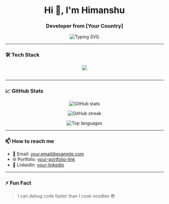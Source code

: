 <h1 align="center">Hi 👋, I'm Himanshu</h1>
<h3 align="center">Developer from [Your Country]</h3>

<p align="center">
  <img src="https://readme-typing-svg.herokuapp.com?font=Fira+Code&size=24&pause=1000&color=36BCF7&center=true&vCenter=true&width=435&lines=Web+Developer;MERN+Stack+Dev;Open+Source+Enthusiast" alt="Typing SVG" />
</p>

---

### 🛠️ Tech Stack

<p align="center">
  <!-- Skillicons icons -->
  <img src="https://skillicons.dev/icons?i=html,css,js,react,redux,tailwind,nextjs,nodejs,express,mongodb,c,cpp,python" /><br><br>
</p>



---

### 📈 GitHub Stats

<p align="center">
  <img src="https://github-readme-stats.vercel.app/api?username=himanshugaura&show_icons=true&theme=monokai" alt="GitHub stats" />
</p>

<p align="center">
  <img src="https://github-readme-streak-stats.herokuapp.com/?user=himanshugaura&theme=monokai" alt="GitHub streak" />
</p>

<p align="center">
  <img src="https://github-readme-stats.vercel.app/api/top-langs/?username=himanshugaura&layout=compact&theme=monokai" alt="Top languages" />
</p>

---

### 📫 How to reach me
- 📧 Email: your.email@example.com
- 🌐 Portfolio: [your-portfolio-link](https://yourportfolio.com)
- 💼 LinkedIn: [your-linkedin](https://linkedin.com/in/yourname)

---

### ⚡ Fun Fact
> I can debug code faster than I cook noodles 😎
